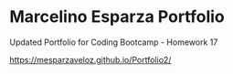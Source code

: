 # Marcelino Esparza Portfolio
Updated Portfolio for Coding Bootcamp - Homework 17

https://mesparzaveloz.github.io/Portfolio2/